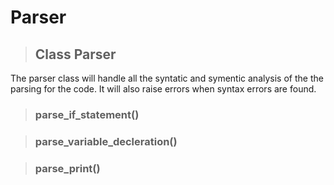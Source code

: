
# Parser

> ## Class Parser

The parser class will handle all the syntatic and symentic analysis of the the parsing for the code. It will also raise errors when syntax errors are found.

> ### parse_if_statement()


> ### parse_variable_decleration()


> ### parse_print()